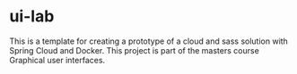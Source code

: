 # ui-lab
This is a template for creating a prototype of a cloud and sass solution with Spring Cloud and Docker. 
This project is part of the masters course Graphical user interfaces.